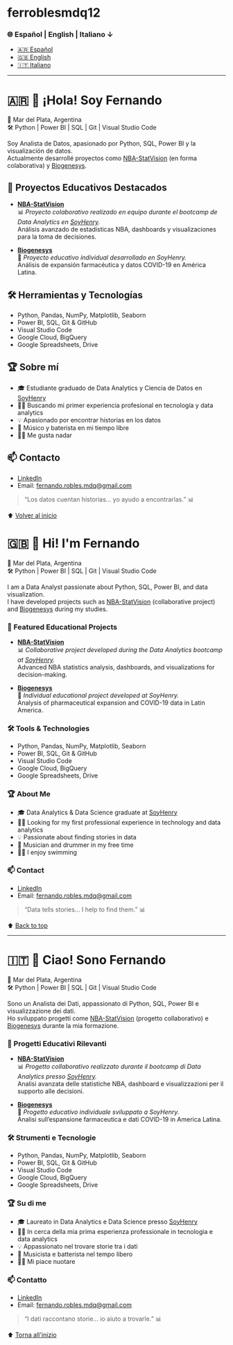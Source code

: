 # ferroblesmdq12

### 🌐 Español | English | Italiano ↓

- [🇦🇷 Español](#-hola-soy-fernando)
- [🇬🇧 English](#-hi-im-fernando)
- [🇮🇹 Italiano](#-ciao-sono-fernando)

---


<!-- ESPAÑOL -->

# 🇦🇷 👋 ¡Hola! Soy Fernando

📍 Mar del Plata, Argentina  
🛠️ Python | Power BI | SQL | Git | Visual Studio Code

Soy Analista de Datos, apasionado por Python, SQL, Power BI y la visualización de datos.  
Actualmente desarrollé proyectos como [NBA-StatVision](https://github.com/ferroblesmdq12/NBA-StatVision) (en forma colaborativa) y [Biogenesys](https://github.com/ferroblesmdq12/Biogenesys).

## 🚀 Proyectos Educativos Destacados

- [**NBA-StatVision**](https://github.com/ferroblesmdq12/NBA-StatVision)  
  📊 *Proyecto colaborativo realizado en equipo durante el bootcamp de Data Analytics en [SoyHenry](https://www.soyhenry.com/).*  
  Análisis avanzado de estadísticas NBA, dashboards y visualizaciones para la toma de decisiones.

- [**Biogenesys**](https://github.com/ferroblesmdq12/Biogenesys)  
  🧬 *Proyecto educativo individual desarrollado en SoyHenry.*  
  Análisis de expansión farmacéutica y datos COVID-19 en América Latina.


## 🛠️ Herramientas y Tecnologías

- Python, Pandas, NumPy, Matplotlib, Seaborn
- Power BI, SQL, Git & GitHub
- Visual Studio Code
- Google Cloud, BigQuery
- Google Spreadsheets, Drive

## 🏆 Sobre mí

- 🎓 Estudiante graduado de Data Analytics y Ciencia de Datos en [SoyHenry](https://www.soyhenry.com/)
- 👨‍💻 Buscando mi primer experiencia profesional en tecnología y data analytics
- 💡 Apasionado por encontrar historias en los datos
- 🥁 Músico y baterista en mi tiempo libre
- 🏊‍♂️ Me gusta nadar 

## 📫 Contacto

- [LinkedIn](https://www.linkedin.com/in/fernando-robles-bbb214223/)
- Email: fernando.robles.mdq@gmail.com


> “Los datos cuentan historias… yo ayudo a encontrarlas.” 📊

⬆️ [Volver al inicio](#-español--english--italiano)


<!-- ENGLISH -->

# 🇬🇧 👋 Hi! I'm Fernando

📍 Mar del Plata, Argentina  
🛠️ Python | Power BI | SQL | Git | Visual Studio Code

I am a Data Analyst passionate about Python, SQL, Power BI, and data visualization.  
I have developed projects such as [NBA-StatVision](https://github.com/ferroblesmdq12/NBA-StatVision) (collaborative project) and [Biogenesys](https://github.com/ferroblesmdq12/Biogenesys) during my studies.

### 🚀 Featured Educational Projects

- [**NBA-StatVision**](https://github.com/ferroblesmdq12/NBA-StatVision)  
  📊 *Collaborative project developed during the Data Analytics bootcamp at [SoyHenry](https://www.soyhenry.com/).*  
  Advanced NBA statistics analysis, dashboards, and visualizations for decision-making.

- [**Biogenesys**](https://github.com/ferroblesmdq12/Biogenesys)  
  🧬 *Individual educational project developed at SoyHenry.*  
  Analysis of pharmaceutical expansion and COVID-19 data in Latin America.

### 🛠️ Tools & Technologies

- Python, Pandas, NumPy, Matplotlib, Seaborn
- Power BI, SQL, Git & GitHub
- Visual Studio Code
- Google Cloud, BigQuery
- Google Spreadsheets, Drive

### 🏆 About Me

- 🎓 Data Analytics & Data Science graduate at [SoyHenry](https://www.soyhenry.com/)
- 👨‍💻 Looking for my first professional experience in technology and data analytics
- 💡 Passionate about finding stories in data
- 🥁 Musician and drummer in my free time
- 🏊‍♂️ I enjoy swimming

### 📫 Contact

- [LinkedIn](https://www.linkedin.com/in/fernando-robles-bbb214223/)
- Email: fernando.robles.mdq@gmail.com

> “Data tells stories… I help to find them.” 📊

⬆️ [Back to top](#-español--english--italiano)

---

<!-- ITALIANO -->

# 🇮🇹 👋 Ciao! Sono Fernando

📍 Mar del Plata, Argentina  
🛠️ Python | Power BI | SQL | Git | Visual Studio Code

Sono un Analista dei Dati, appassionato di Python, SQL, Power BI e visualizzazione dei dati.  
Ho sviluppato progetti come [NBA-StatVision](https://github.com/ferroblesmdq12/NBA-StatVision) (progetto collaborativo) e [Biogenesys](https://github.com/ferroblesmdq12/Biogenesys) durante la mia formazione.

### 🚀 Progetti Educativi Rilevanti

- [**NBA-StatVision**](https://github.com/ferroblesmdq12/NBA-StatVision)  
  📊 *Progetto collaborativo realizzato durante il bootcamp di Data Analytics presso [SoyHenry](https://www.soyhenry.com/).*  
  Analisi avanzata delle statistiche NBA, dashboard e visualizzazioni per il supporto alle decisioni.

- [**Biogenesys**](https://github.com/ferroblesmdq12/Biogenesys)  
  🧬 *Progetto educativo individuale sviluppato a SoyHenry.*  
  Analisi sull’espansione farmaceutica e dati COVID-19 in America Latina.

### 🛠️ Strumenti e Tecnologie

- Python, Pandas, NumPy, Matplotlib, Seaborn
- Power BI, SQL, Git & GitHub
- Visual Studio Code
- Google Cloud, BigQuery
- Google Spreadsheets, Drive

### 🏆 Su di me

- 🎓 Laureato in Data Analytics e Data Science presso [SoyHenry](https://www.soyhenry.com/)
- 👨‍💻 In cerca della mia prima esperienza professionale in tecnologia e data analytics
- 💡 Appassionato nel trovare storie tra i dati
- 🥁 Musicista e batterista nel tempo libero
- 🏊‍♂️ Mi piace nuotare

### 📫 Contatto

- [LinkedIn](https://www.linkedin.com/in/fernando-robles-bbb214223/)
- Email: fernando.robles.mdq@gmail.com

> “I dati raccontano storie… io aiuto a trovarle.” 📊


⬆️ [Torna all'inizio](#-español--english--italiano)
